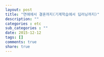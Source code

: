 ```yaml
---
layout: post
title: "연애에서 결혼까지(기계학습에서 딥러닝까지)"
description: ""
categories : etc
sub_categories : ""
date: 2015-12-12
tags: []
comments: true
share: true
---
```




